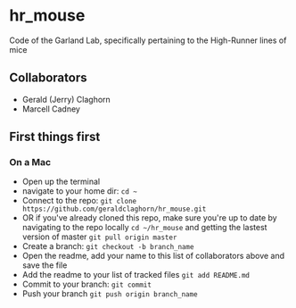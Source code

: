 # hr_mouse
Code of the Garland Lab, specifically pertaining to the High-Runner lines of mice

## Collaborators
- Gerald (Jerry) Claghorn
- Marcell Cadney

## First things first
### On a Mac
 - Open up the terminal
 - navigate to your home dir: `cd ~`
 - Connect to the repo: `git clone https://github.com/geraldclaghorn/hr_mouse.git`
 - OR if you've already cloned this repo, make sure you're up to date by navigating to the repo locally `cd ~/hr_mouse` and getting the lastest version of master `git pull origin master`
 - Create a branch: `git checkout -b branch_name`
 - Open the readme, add your name to this list of collaborators above and save the file
 - Add the readme to your list of tracked files `git add README.md`
 - Commit to your branch: `git commit`
 - Push your branch `git push origin branch_name`

